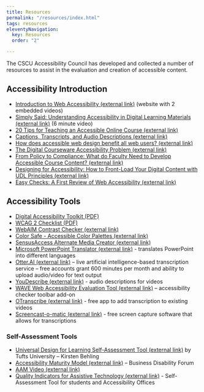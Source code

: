 ```yaml
---
title: Resources
permalink: "/resources/index.html"
tags: resources
eleventyNavigation:
  key: Resources
  order: "2"

---
```

The CSCU Accessibility Council has developed and collected a number of resources to assist in the evaluation and creation of accessible content.

## Accessibility Introduction

* [Introduction to Web Accessibility (external link)](https://webaim.org/intro/) (website with 2 embedded videos)
* [Simply Said: Understanding Accessibility in Digital Learning Materials (external link)](https://www.youtube.com/watch?v=HzE5dj1WTSo) (6 minute video)
* [20 Tips for Teaching an Accessible Online Course (external link)](https://www.washington.edu/doit/20-tips-teaching-accessible-online-course)
* [Captions, Transcripts, and Audio Descriptions (external link)](https://webaim.org/techniques/captions/)
* [How does accessible web design benefit all web users? (external link)](https://www.washington.edu/doit/how-does-accessible-web-design-benefit-all-web-users)
* [The Digital Courseware Accessibility Problem (external link)](https://www.insidehighered.com/digital-learning/article/2019/12/02/professors-colleges-and-companies-struggle-make-digital)
* [From Policy to Compliance: What do Faculty Need to Develop Accessible Course Content? (external link)](https://wcetfrontiers.org/2019/09/12/from-policy-to-compliance-accessible-course-content/)
* [Designing for Accessibility: How to Front-Load Your Digital Content with UDL Principles (external link)](https://www.facultyfocus.com/articles/online-education/how-to-front-load-your-digital-content-with-udl-principles/)
* [Easy Checks: A First Review of Web Accessibility (external link)](https://www.w3.org/WAI/test-evaluate/preliminary/)

## Accessibility Tools

* [Digital Accessibility Toolkit (PDF)](https://www.cosn.org/sites/default/files/Digital%20Toolkit%20for%20508compliance.pdf)
* [WCAG 2 Checklist (PDF)](https://webaim.org/standards/wcag/WCAG2Checklist.pdf)
* [WebAIM Contrast Checker (external link)](https://webaim.org/resources/contrastchecker/)
* [Color Safe - Accessible Color Palettes (external link)](http://colorsafe.co/)
* [SensusAccess Alternate Media Creator (external link)](https://www.sensusaccess.com/convert-a-file)
* [Microsoft PowerPoint Translator (external link)](https://www.microsoft.com/en-us/translator/apps/presentation-translator/) - translates PowerPoint into different languages
* [Otter.AI (external link)](https://otter.ai/login) – live artificial intelligence-based transcription service – free accounts grant 600 minutes per month and ability to upload audio/video for text output
* [YouDescribe (external link)](https://youdescribe.org/) - audio descriptions for videos
* [WAVE Web Accessibility Evaluation Tool (external link)](https://wave.webaim.org/) – accessibility checker toolbar add-on
* [OTranscribe (external link)](https://otranscribe.com/) - free app to add transcription to existing videos
* [Screencast-o-matic (external link)](https://screencast-o-matic.com/) - free screen capture software that allows for transcriptions

### Self-Assessment Tools

* [Universal Design for Learning Self-Assessment Tool (external link)](https://tufts.qualtrics.com/jfe/form/SV_4PdZNI1GNi8S5kF) by Tufts University – Kirsten Behling
* [Accessibility Maturity Model (external link)](https://members.businessdisabilityforum.org.uk/resource-category/resource/accessible-technology-charter-accessibility-maturity-model/) – Business Disability Forum
* [AAM Video (external link)](https://www.youtube.com/watch?v=tcO4rhsS5Sw)
* [Quality Indicators for Assistive Technology (external link)](http://qiat-ps.org/) - Self-Assessment Tool for students and Accessibility Offices